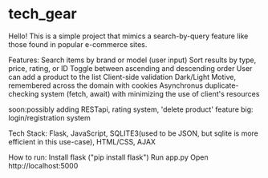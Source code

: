 # tech_gear
Hello!
This is a simple project that mimics a search-by-query feature like those found in popular e-commerce sites.

Features:
Search items by brand or model (user input)
Sort results by type, price, rating, or ID
Toggle between ascending and descending order
User can add a product to the list
Client-side validation
Dark/Light Motive, remembered across the domain with cookies
Asynchronus duplicate-checking system (fetch, await) with minimizing the use of client's resources


soon:possibly adding RESTapi, rating system, 'delete product' feature
big: login/registration system

Tech Stack:
Flask, JavaScript, SQLITE3(used to be JSON, but sqlite is more efficient in this use-case), HTML/CSS, AJAX

How to run:
Install flask ("pip install flask")
Run app.py
Open http://localhost:5000